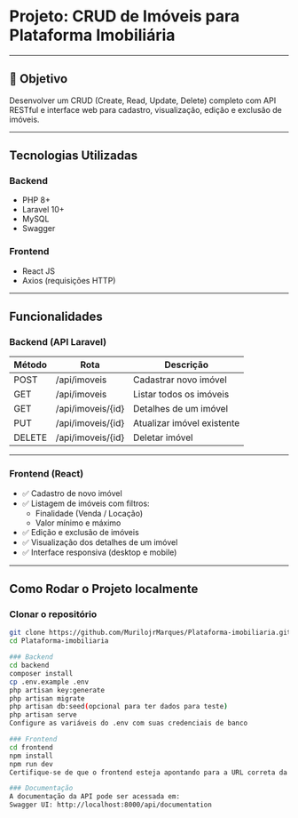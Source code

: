 # Projeto: CRUD de Imóveis para Plataforma Imobiliária
---

## 📌 Objetivo

Desenvolver um CRUD (Create, Read, Update, Delete) completo com API RESTful e interface web para cadastro, visualização, edição e exclusão de imóveis.

---

## Tecnologias Utilizadas

### Backend
- PHP 8+
- Laravel 10+
- MySQL
- Swagger

### Frontend
- React JS
- Axios (requisições HTTP)

---

## Funcionalidades

### Backend (API Laravel)

| Método | Rota               | Descrição                      |
|--------|--------------------|-------------------------------|
| POST   | /api/imoveis       | Cadastrar novo imóvel         |
| GET    | /api/imoveis       | Listar todos os imóveis       |
| GET    | /api/imoveis/{id}  | Detalhes de um imóvel         |
| PUT    | /api/imoveis/{id}  | Atualizar imóvel existente    |
| DELETE | /api/imoveis/{id}  | Deletar imóvel                |

---

### Frontend (React)

- ✅ Cadastro de novo imóvel
- ✅ Listagem de imóveis com filtros:
  - Finalidade (Venda / Locação)
  - Valor mínimo e máximo
- ✅ Edição e exclusão de imóveis
- ✅ Visualização dos detalhes de um imóvel
- ✅ Interface responsiva (desktop e mobile)

---

## Como Rodar o Projeto localmente

### Clonar o repositório

```bash
git clone https://github.com/MurilojrMarques/Plataforma-imobiliaria.git
cd Plataforma-imobiliaria

### Backend
cd backend
composer install
cp .env.example .env
php artisan key:generate
php artisan migrate
php artisan db:seed(opcional para ter dados para teste)
php artisan serve
Configure as variáveis do .env com suas credenciais de banco 

### Frontend
cd frontend
npm install
npm run dev
Certifique-se de que o frontend esteja apontando para a URL correta da API no arquivo .env ou serviço de configuração (http://localhost:8000/api por padrão)

### Documentação
A documentação da API pode ser acessada em:
Swagger UI: http://localhost:8000/api/documentation
